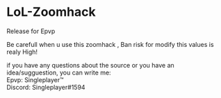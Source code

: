 # LoL-Zoomhack
Release for Epvp

Be carefull when u use this zoomhack , Ban risk for modify this values is realy High!

if you have any questions about the source or you have an idea/sugguestion, you can write me:<br/>
Epvp: Singleplayer™<br/>
Discord: Singleplayer#1594

